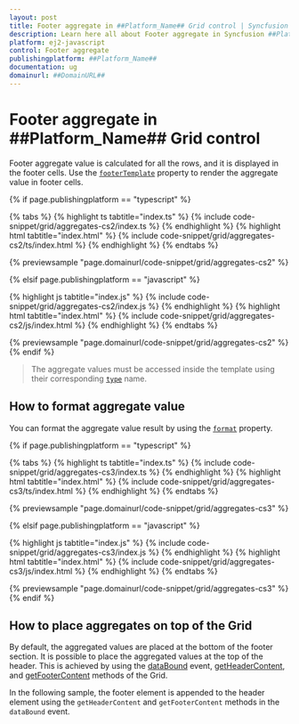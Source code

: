 ```yaml
---
layout: post
title: Footer aggregate in ##Platform_Name## Grid control | Syncfusion
description: Learn here all about Footer aggregate in Syncfusion ##Platform_Name## Grid control of Syncfusion Essential JS 2 and more.
platform: ej2-javascript
control: Footer aggregate 
publishingplatform: ##Platform_Name##
documentation: ug
domainurl: ##DomainURL##
---
```


# Footer aggregate in ##Platform_Name## Grid control

Footer aggregate value is calculated for all the rows, and it is displayed in the footer cells. Use the [`footerTemplate`](https://ej2.syncfusion.com/documentation/api/grid/aggregateColumn/#footertemplate) property to render the aggregate value in footer cells.

{% if page.publishingplatform == "typescript" %}

 {% tabs %}
{% highlight ts tabtitle="index.ts" %}
{% include code-snippet/grid/aggregates-cs2/index.ts %}
{% endhighlight %}
{% highlight html tabtitle="index.html" %}
{% include code-snippet/grid/aggregates-cs2/ts/index.html %}
{% endhighlight %}
{% endtabs %}
        
{% previewsample "page.domainurl/code-snippet/grid/aggregates-cs2" %}

{% elsif page.publishingplatform == "javascript" %}

{% highlight js tabtitle="index.js" %}
{% include code-snippet/grid/aggregates-cs2/index.js %}
{% endhighlight %}
{% highlight html tabtitle="index.html" %}
{% include code-snippet/grid/aggregates-cs2/js/index.html %}
{% endhighlight %}
{% endtabs %}

{% previewsample "page.domainurl/code-snippet/grid/aggregates-cs2" %}
{% endif %}

> The aggregate values must be accessed inside the template using their corresponding [`type`](https://ej2.syncfusion.com/documentation/api/grid/aggregateColumn/#type) name.

## How to format aggregate value

You can format the aggregate value result by using the [`format`](https://ej2.syncfusion.com/documentation/api/grid/aggregateColumn/#format) property.

{% if page.publishingplatform == "typescript" %}

 {% tabs %}
{% highlight ts tabtitle="index.ts" %}
{% include code-snippet/grid/aggregates-cs3/index.ts %}
{% endhighlight %}
{% highlight html tabtitle="index.html" %}
{% include code-snippet/grid/aggregates-cs3/ts/index.html %}
{% endhighlight %}
{% endtabs %}
        
{% previewsample "page.domainurl/code-snippet/grid/aggregates-cs3" %}

{% elsif page.publishingplatform == "javascript" %}

{% highlight js tabtitle="index.js" %}
{% include code-snippet/grid/aggregates-cs3/index.js %}
{% endhighlight %}
{% highlight html tabtitle="index.html" %}
{% include code-snippet/grid/aggregates-cs3/js/index.html %}
{% endhighlight %}
{% endtabs %}

{% previewsample "page.domainurl/code-snippet/grid/aggregates-cs3" %}
{% endif %}

## How to place aggregates on top of the Grid

By default, the aggregated values are placed at the bottom of the footer section. It is possible to place the aggregated values at the top of the header. This is achieved by using the [dataBound](https://ej2.syncfusion.com/documentation/api/grid/#databound) event, [getHeaderContent](https://ej2.syncfusion.com/documentation/api/grid/#getheadercontent), and [getFooterContent](https://ej2.syncfusion.com/documentation/api/grid/#getfootercontent) methods of the Grid.

In the following sample, the footer element is appended to the header element using the `getHeaderContent` and `getFooterContent` methods in the `dataBound` event.

